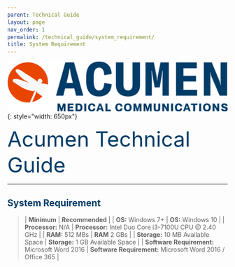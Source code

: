```yaml
---
parent: Technical Guide
layout: page
nav_order: 1
permalink: /technical_guide/system_requirement/
title: System Requirement
---
```


![image](/assets/images/logo.jpg){: style="width: 650px"}

<span style="color:#003C68; font-size: 48px">Acumen Technical Guide</span>

---

## <span style="color:#003C68">System Requirement</span>

<div class="recommended-specs" markdown="1">

>| **Minimum**                                       | **Recommended**                                   |
>| **OS:** Windows 7+                                | **OS:** Windows 10                                |
>| **Processor:** N/A                                | **Processor:** Intel Duo Core i3-7100U CPU @ 2.40 GHz |
>| **RAM:** 512 MBs                                  | **RAM** 2 GBs                                     |
>| **Storage:** 10 MB Available Space                | **Storage:**  1 GB Available Space                |
>| **Software Requirement:** Microsoft Word 2016     | **Software Requirement:** Microsoft Word 2016 / Office 365 |

</div>
